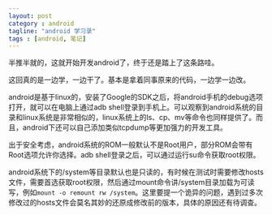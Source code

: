```yaml
---
layout: post
category : android
tagline: "android 学习录"
tags : [android, 笔记]
---
```

半推半就的，这就开始开发android了，终于还是踏上了这条路哇。

这回真的是一边学，一边干了。基本是拿着同事原来的代码，一边学一边改。

android是基于linux的，安装了Google的SDK之后，将android手机的debug选项打开，就可以在电脑上通过adb shell登录到手机上。可以观察到android系统的目录和linux系统是非常相似的，linux系统上的ls、cp、mv等命令也同样提供了。而且，android下还可以自己添加类似tcpdump等更加强力的开发工具。

出于安全考虑，android系统的ROM一般默认不是Root用户，部分ROM会带有Root选项允许你选择。adb shell登录之后，可以通过运行su命令获取root权限。

android系统下的/system等目录默认也是只读的，有时候在测试时需要修改hosts文件，需要首选获取root权限，然后通过mount命令讲/system目录加载为可读写，例如```mount -o remount rw /system```。这里要提一个诡异的问题，遇到过多次修改过的hosts文件会莫名其妙的还原成修改前的版本，具体的原因还有待调查。


